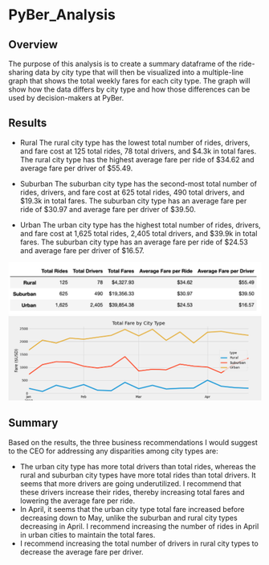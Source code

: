 # PyBer_Analysis

## Overview
The purpose of this analysis is to create a summary dataframe of the ride-sharing data by city type that will then be visualized into a multiple-line graph that shows the total weekly fares for each city type. The graph will show how the data differs by city type and how those differences can be used by decision-makers at PyBer.

## Results
- Rural
The rural city type has the lowest total number of rides, drivers, and fare cost at 125 total rides, 78 total drivers, and $4.3k in total fares. The rural city type has the highest average fare per ride of $34.62 and average fare per driver of $55.49. 

- Suburban
The suburban city type has the second-most total number of rides, drivers, and fare cost at 625 total rides, 490 total drivers, and $19.3k in total fares. The suburban city type has an average fare per ride of $30.97 and average fare per driver of $39.50. 

- Urban
The urban city type has the highest total number of rides, drivers, and fare cost at 1,625 total rides, 2,405 total drivers, and $39.9k in total fares. The suburban city type has an average fare per ride of $24.53 and average fare per driver of $16.57. 

![PyBer_fare_summary_chart](analysis/PyBer_fare_summary_chart.png)
![PyBer_fare_summary](analysis/PyBer_fare_summary.png)

## Summary
Based on the results, the three business recommendations I would suggest to the CEO for addressing any disparities among city types are:
- The urban city type has more total drivers than total rides, whereas the rural and suburban city types have more total rides than total drivers. It seems that more drivers are going underutilized. I recommend that these drivers increase their rides, thereby increasing total fares and lowering the average fare per ride. 
- In April, it seems that the urban city type total fare increased before decreasing down to May, unlike the suburban and rural city types decreasing in April. I recommend increasing the number of rides in April in urban cities to maintain the total fares.
- I recommend increasing the total number of drivers in rural city types to decrease the average fare per driver.  
